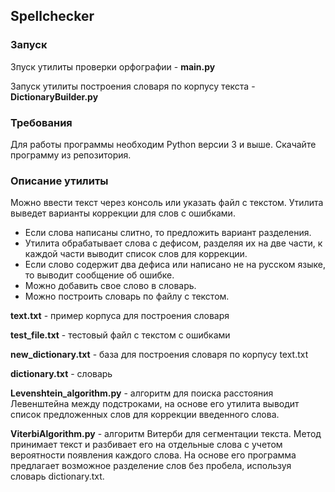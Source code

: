 ## **Spellchecker**

### **Запуск**

Зпуск утилиты проверки орфографии - **main.py**

Запуск утилиты построения словаря по корпусу текста - **DictionaryBuilder.py**


### **Требования**

Для работы программы необходим Python версии 3 и выше. Скачайте программу из репозитория.


### **Описание утилиты**

Можно ввести текст через консоль или указать файл с текстом. Утилита выведет варианты коррекции для слов с ошибками. 
 - Если слова написаны слитно, то предложить вариант разделения.
 - Утилита обрабатывает слова с дефисом, разделяя их на две части, к каждой части выводит список слов для коррекции.
 - Если слово содержит два дефиса или написано не на русском языке, то выводит сообщение об ошибке.
 - Можно добавить свое слово в словарь.
 - Можно построить словарь по файлу с текстом.

**text.txt** - пример корпуса для построения словаря

**test_file.txt** - тестовый файл с текстом с ошибками

**new_dictionary.txt** - база для построения словаря по корпусу text.txt

**dictionary.txt** - словарь

**Levenshtein_algorithm.py** - алгоритм для поиска расстояния Левенштейна между 
подстроками, на основе его утилита выводит список предложенных слов для коррекции введенного слова.

**ViterbiAlgorithm.py** - алгоритм Витерби для сегментации текста. Метод принимает текст и разбивает его на отдельные слова с учетом вероятности появления каждого слова. На основе его программа предлагает возможное разделение слов без пробела, используя словарь dictionary.txt.
